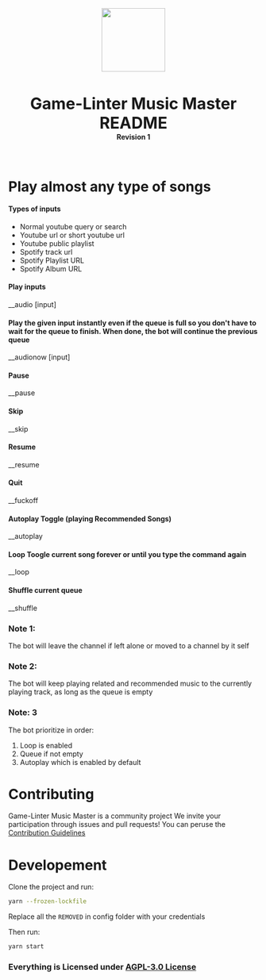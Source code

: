 <div align="center">
    <img src="https://i.imgur.com/tQrygFc.png" width="128px" style="max-width:100%;">
    <h3 style="font-size: 2rem; margin-bottom: 0">Game-Linter Music Master README</h3>
    <h4 style="margin-top: 0">Revision 1</h4>
    <br />
</div>

<html lang="en">
	    <body>
    	<h1>Play almost any type of songs</h1>
    	<h4>Types of inputs</h4>
    	<ul>
    		<li>Normal youtube query or search</li>
    		<li>Youtube url or short youtube url</li>
          	<li>Youtube public playlist</li>
    		<li>Spotify track url</li>
    		<li>
    			Spotify Playlist URL
    		</li>
          <li>
    			Spotify Album URL
    		</li>
    	</ul>
    	<h4>Play inputs</h4>
    	<p>__audio [input]</p>
    	<p></p>
      <h4>Play the given input instantly even if the queue is full so you don't have to wait for the queue to finish. When done, the bot will continue the previous queue</h4>
    	<p>__audionow [input]</p>
    	<h4>Pause</h4>
    	<p>__pause</p>
    	<h4>Skip</h4>
    	<p>__skip</p>
    	<h4>Resume</h4>
    	<p>__resume</p>
    	<h4>Quit</h4>
    	<p>__fuckoff</p>
    	<h4>Autoplay Toggle (playing Recommended Songs)</h4>
    	<p>__autoplay</p>
    	<h4>Loop Toogle current song forever or until you type the command again</h4>
    	<p>__loop</p>
      	<h4>Shuffle current queue</h4>
      	<p>__shuffle</p>
      <h3>Note 1:</h3>
      <p>The bot will leave the channel if left alone or moved to a channel by it self</p>
      <h3>Note 2:</h3>
      <p>The bot will keep playing related and recommended music to the currently playing track, as long as the queue is empty</p>
      <h3>Note: 3</h3>
      <p>The bot prioritize in order:</p>
      <ol>
      	<li>Loop is enabled</li>
        <li>Queue if not empty</li>
        <li>Autoplay which is enabled by default</li>
      </ol>
      <h1>Contributing</h1>
      <p>
      Game-Linter Music Master is a community project We invite your participation through issues and pull requests! You can peruse the <a href="https://github.com/darklight147/discord-music/blob/master/.github/CONTRIBUTING.md">
    	Contribution Guidelines
      </a>
      </p>
      <div>
      <h1> Developement </h1>
Clone the project and run:

```sh
yarn --frozen-lockfile
```

Replace all the `REMOVED` in config folder with your credentials

Then run:

```sh
yarn start
```

</div>
      <h3>Everything is Licensed under
      <a href="https://github.com/darklight147/discord-music/blob/master/LICENSE.md">AGPL-3.0 License</a>
      </h3>
    </body>

</html>
